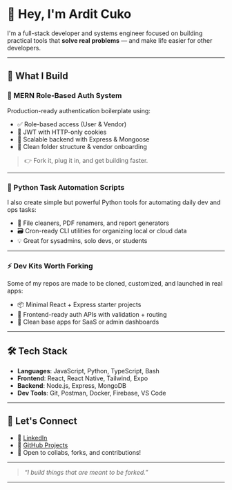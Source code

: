 # 👋 Hey, I'm Ardit Cuko

I'm a full-stack developer and systems engineer focused on building practical tools that **solve real problems** — and make life easier for other developers.

---

## 🧠 What I Build

### 🔐 MERN Role-Based Auth System
Production-ready authentication boilerplate using:
- ✅ Role-based access (User & Vendor)
- 🔐 JWT with HTTP-only cookies
- 🧾 Scalable backend with Express & Mongoose
- 🧩 Clean folder structure & vendor onboarding

> 👉 Fork it, plug it in, and get building faster.

---

### 🐍 Python Task Automation Scripts
I also create simple but powerful Python tools for automating daily dev and ops tasks:
- 🔄 File cleaners, PDF renamers, and report generators
- 🗃️ Cron-ready CLI utilities for organizing local or cloud data
- 💡 Great for sysadmins, solo devs, or students

---

### ⚡ Dev Kits Worth Forking
Some of my repos are made to be cloned, customized, and launched in real apps:
- 📦 Minimal React + Express starter projects
- 🔧 Frontend-ready auth APIs with validation + routing
- 🚀 Clean base apps for SaaS or admin dashboards

---

## 🛠️ Tech Stack

- **Languages**: JavaScript, Python, TypeScript, Bash
- **Frontend**: React, React Native, Tailwind, Expo
- **Backend**: Node.js, Express, MongoDB
- **Dev Tools**: Git, Postman, Docker, Firebase, VS Code

---

## 🤝 Let's Connect

- 💼 [LinkedIn](https://www.linkedin.com/in/your-link)
- 🔗 [GitHub Projects](https://github.com/admac-hub)
- 📩 Open to collabs, forks, and contributions!

---

> *“I build things that are meant to be forked.”*

---

